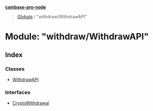 **[coinbase-pro-node](../README.md)**

> [Globals](../globals.md) / "withdraw/WithdrawAPI"

# Module: "withdraw/WithdrawAPI"

## Index

### Classes

- [WithdrawAPI](../classes/_withdraw_withdrawapi_.withdrawapi.md)

### Interfaces

- [CryptoWithdrawal](../interfaces/_withdraw_withdrawapi_.cryptowithdrawal.md)
